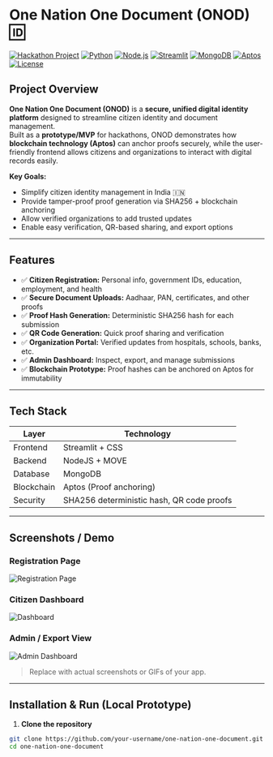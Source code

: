 # One Nation One Document (ONOD) 🆔

[![Hackathon Project](https://img.shields.io/badge/Hackathon-Winning%20Project-blue)]()
[![Python](https://img.shields.io/badge/Python-3.9%2B-blue?logo=python&logoColor=white)]()
[![Node.js](https://img.shields.io/badge/Node.js-backend-green?logo=node.js&logoColor=white)]()
[![Streamlit](https://img.shields.io/badge/Streamlit-frontend-orange?logo=streamlit&logoColor=white)]()
[![MongoDB](https://img.shields.io/badge/MongoDB-database-green?logo=mongodb&logoColor=white)]()
[![Aptos](https://img.shields.io/badge/Blockchain-Aptos-purple)]()
[![License](https://img.shields.io/badge/License-MIT-green.svg)]()


## Project Overview

**One Nation One Document (ONOD)** is a **secure, unified digital identity platform** designed to streamline citizen identity and document management.  
Built as a **prototype/MVP** for hackathons, ONOD demonstrates how **blockchain technology (Aptos)** can anchor proofs securely, while the user-friendly frontend allows citizens and organizations to interact with digital records easily.

**Key Goals:**
- Simplify citizen identity management in India 🇮🇳  
- Provide tamper-proof proof generation via SHA256 + blockchain anchoring  
- Allow verified organizations to add trusted updates  
- Enable easy verification, QR-based sharing, and export options  

---

## Features

- ✅ **Citizen Registration:** Personal info, government IDs, education, employment, and health  
- ✅ **Secure Document Uploads:** Aadhaar, PAN, certificates, and other proofs  
- ✅ **Proof Hash Generation:** Deterministic SHA256 hash for each submission  
- ✅ **QR Code Generation:** Quick proof sharing and verification  
- ✅ **Organization Portal:** Verified updates from hospitals, schools, banks, etc.  
- ✅ **Admin Dashboard:** Inspect, export, and manage submissions  
- ✅ **Blockchain Prototype:** Proof hashes can be anchored on Aptos for immutability  

---

## Tech Stack

| Layer           | Technology                                  |
|-----------------|--------------------------------------------|
| Frontend        | Streamlit + CSS                             |
| Backend         | NodeJS + MOVE                               |
| Database        | MongoDB                                     |
| Blockchain      | Aptos (Proof anchoring)                     |
| Security        | SHA256 deterministic hash, QR code proofs   |

---

## Screenshots / Demo

### Registration Page
![Registration Page](./screenshots/registration.png)

### Citizen Dashboard
![Dashboard](./screenshots/dashboard.png)

### Admin / Export View
![Admin Dashboard](./screenshots/admin.png)

> Replace with actual screenshots or GIFs of your app.

---

## Installation & Run (Local Prototype)

1. **Clone the repository**
```bash
git clone https://github.com/your-username/one-nation-one-document.git
cd one-nation-one-document
